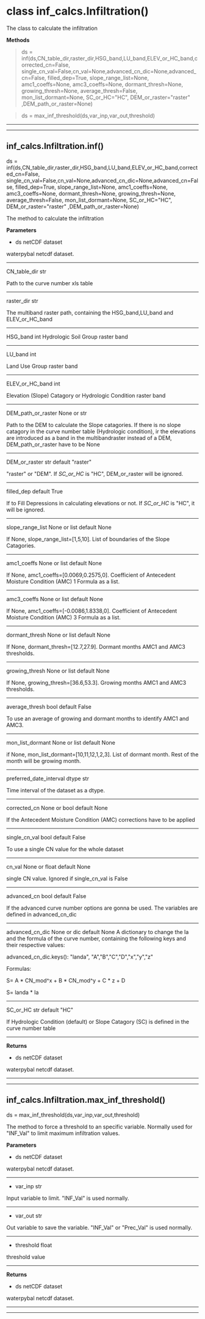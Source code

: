 # class inf_calcs.Infiltration()
The class to calculate the infiltration

**Methods**

> ds = inf(ds,CN_table_dir,raster_dir,HSG_band,LU_band,ELEV_or_HC_band,corrected_cn=False, single_cn_val=False,cn_val=None,advanced_cn_dic=None,advanced_cn=False, filled_dep=True, slope_range_list=None, amc1_coeffs=None, amc3_coeffs=None, dormant_thresh=None, growing_thresh=None, average_thresh=False, mon_list_dormant=None, SC_or_HC="HC", DEM_or_raster="raster" ,DEM_path_or_raster=None)

> ds = max_inf_threshold(ds,var_inp,var_out,threshold)
---
---
## inf_calcs.Infiltration.inf()

ds = inf(ds,CN_table_dir,raster_dir,HSG_band,LU_band,ELEV_or_HC_band,corrected_cn=False, single_cn_val=False,cn_val=None,advanced_cn_dic=None,advanced_cn=False, filled_dep=True, slope_range_list=None, amc1_coeffs=None, amc3_coeffs=None, dormant_thresh=None, growing_thresh=None, average_thresh=False, mon_list_dormant=None, SC_or_HC="HC", DEM_or_raster="raster" ,DEM_path_or_raster=None)

The method to calculate the infiltration


**Parameters**

- ds netCDF dataset

waterpybal netcdf dataset.

---
CN_table_dir str

Path to the curve number xls table

---
raster_dir str

The multiband raster path, containing the HSG_band,LU_band and ELEV_or_HC_band

---
HSG_band int
Hydrologic Soil Group raster band

---
LU_band int

Land Use Group raster band

---
ELEV_or_HC_band int

Elevation (Slope) Catagory or Hydrologic Condition raster band 

---
DEM_path_or_raster None or str

Path to the DEM to calculate the Slope catagories. If there is no slope catagory in the curve number table (Hydrologic condition), ir the elevations 
are introduced as a band in the multibandraster instead of a DEM, DEM_path_or_raster have to be None

---
DEM_or_raster str default "raster"

"raster" or "DEM". If *SC_or_HC* is "HC", DEM_or_raster will be ignored.

---
filled_dep default True

If to Fill Depressions in calculating elevations or not. If *SC_or_HC* is "HC", it will be ignored.

---
slope_range_list None or list default None

If None, slope_range_list=[1,5,10]. List of boundaries of the Slope Catagories.


---
amc1_coeffs None or list default None

If None, amc1_coeffs=[0.0069,0.2575,0]. Coefficient of Antecedent Moisture Condition (AMC) 1 Formula as a list.

---
amc3_coeffs None or list default None

If None, amc1_coeffs=[-0.0086,1.8338,0]. Coefficient of Antecedent Moisture Condition (AMC) 3 Formula as a list.

---
dormant_thresh None or list default None

If None, dormant_thresh=[12.7,27.9]. Dormant months AMC1 and AMC3 thresholds.

---
growing_thresh None or list default None

If None, growing_thresh=[36.6,53.3]. Growing months AMC1 and AMC3 thresholds.

---
average_thresh bool default False

To use an average of growing and dormant months to identify AMC1 and AMC3.

---
mon_list_dormant None or list default None

if None, mon_list_dormant=[10,11,12,1,2,3]. List of dormant month. Rest of the month will be growing month.

---
preferred_date_interval dtype str

Time interval of the dataset as a dtype.

---
corrected_cn None or bool default None

If the Antecedent Moisture Condition (AMC) corrections have to be applied

---
single_cn_val bool default False

To use a single CN value for the whole dataset

---
cn_val None or float default None

single CN value. Ignored if single_cn_val is False


---
advanced_cn bool default False

If the advanced curve number options are gonna be used. The variables are defined in advanced_cn_dic

---
advanced_cn_dic None or dic default None
A dictionary to change the Ia and the formula of the curve number, containing the following keys and their respective values:

advanced_cn_dic.keys(): "landa", "A","B","C","D","x","y","z"

Formulas:

S= A * CN_mod^x + B * CN_mod^y + C * z + D

S= landa * Ia



---
SC_or_HC str default "HC"

If Hydrologic Condition (default) or Slope Catagory (SC) is defined in the curve number table

---

**Returns**

- ds netCDF dataset

waterpybal netcdf dataset.


---
---

## inf_calcs.Infiltration.max_inf_threshold()

ds = max_inf_threshold(ds,var_inp,var_out,threshold)

The method to force a threshold to an specific variable. Normally used for "INF_Val"
to limit maximum infiltration values.

**Parameters**

- ds netCDF dataset

waterpybal netcdf dataset.

---
- var_inp str

Input variable to limit. "INF_Val" is used normally.

---
- var_out str

Out variable to save the variable. "INF_Val" or "Prec_Val" is used normally.

---
- threshold float

threshold value

---

**Returns**

- ds netCDF dataset

waterpybal netcdf dataset.

---
---